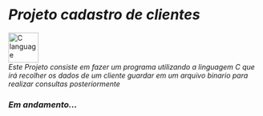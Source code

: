 # *Projeto cadastro de clientes*

<img src="https://img.icons8.com/color/344/c-programming.png" widht="60" height="60" alt=" C language">
<br>
 <i>Este Projeto consiste em fazer um programa utilizando a linguagem C que irá recolher os dados de um cliente guardar em um arquivo binario para realizar consultas posteriormente</i>

### *Em andamento...*